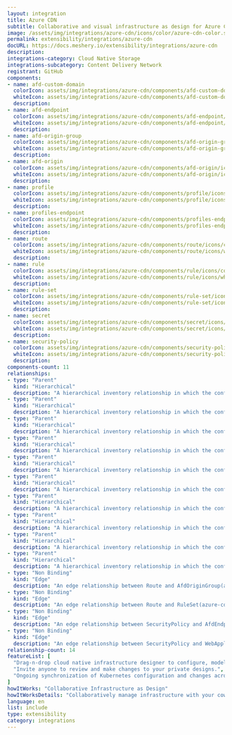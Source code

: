 ```yaml
---
layout: integration
title: Azure CDN
subtitle: Collaborative and visual infrastructure as design for Azure CDN
image: /assets/img/integrations/azure-cdn/icons/color/azure-cdn-color.svg
permalink: extensibility/integrations/azure-cdn
docURL: https://docs.meshery.io/extensibility/integrations/azure-cdn
description: 
integrations-category: Cloud Native Storage
integrations-subcategory: Content Delivery Network
registrant: GitHub
components: 
- name: afd-custom-domain
  colorIcon: assets/img/integrations/azure-cdn/components/afd-custom-domain/icons/color/afd-custom-domain-color.svg
  whiteIcon: assets/img/integrations/azure-cdn/components/afd-custom-domain/icons/white/afd-custom-domain-white.svg
  description: 
- name: afd-endpoint
  colorIcon: assets/img/integrations/azure-cdn/components/afd-endpoint/icons/color/afd-endpoint-color.svg
  whiteIcon: assets/img/integrations/azure-cdn/components/afd-endpoint/icons/white/afd-endpoint-white.svg
  description: 
- name: afd-origin-group
  colorIcon: assets/img/integrations/azure-cdn/components/afd-origin-group/icons/color/afd-origin-group-color.svg
  whiteIcon: assets/img/integrations/azure-cdn/components/afd-origin-group/icons/white/afd-origin-group-white.svg
  description: 
- name: afd-origin
  colorIcon: assets/img/integrations/azure-cdn/components/afd-origin/icons/color/afd-origin-color.svg
  whiteIcon: assets/img/integrations/azure-cdn/components/afd-origin/icons/white/afd-origin-white.svg
  description: 
- name: profile
  colorIcon: assets/img/integrations/azure-cdn/components/profile/icons/color/profile-color.svg
  whiteIcon: assets/img/integrations/azure-cdn/components/profile/icons/white/profile-white.svg
  description: 
- name: profiles-endpoint
  colorIcon: assets/img/integrations/azure-cdn/components/profiles-endpoint/icons/color/profiles-endpoint-color.svg
  whiteIcon: assets/img/integrations/azure-cdn/components/profiles-endpoint/icons/white/profiles-endpoint-white.svg
  description: 
- name: route
  colorIcon: assets/img/integrations/azure-cdn/components/route/icons/color/route-color.svg
  whiteIcon: assets/img/integrations/azure-cdn/components/route/icons/white/route-white.svg
  description: 
- name: rule
  colorIcon: assets/img/integrations/azure-cdn/components/rule/icons/color/rule-color.svg
  whiteIcon: assets/img/integrations/azure-cdn/components/rule/icons/white/rule-white.svg
  description: 
- name: rule-set
  colorIcon: assets/img/integrations/azure-cdn/components/rule-set/icons/color/rule-set-color.svg
  whiteIcon: assets/img/integrations/azure-cdn/components/rule-set/icons/white/rule-set-white.svg
  description: 
- name: secret
  colorIcon: assets/img/integrations/azure-cdn/components/secret/icons/color/secret-color.svg
  whiteIcon: assets/img/integrations/azure-cdn/components/secret/icons/white/secret-white.svg
  description: 
- name: security-policy
  colorIcon: assets/img/integrations/azure-cdn/components/security-policy/icons/color/security-policy-color.svg
  whiteIcon: assets/img/integrations/azure-cdn/components/security-policy/icons/white/security-policy-white.svg
  description: 
components-count: 11
relationships: 
- type: "Parent"
  kind: "Hierarchical"
  description: "A hierarchical inventory relationship in which the configuration of Reule Set CDN(parent component) is patched with the configuration of Rule(child component). "
- type: "Parent"
  kind: "Hierarchical"
  description: "A hierarchical inventory relationship in which the configuration of AfdEndpoint CDN(parent component) is patched with the configuration of Route(child component). "
- type: "Parent"
  kind: "Hierarchical"
  description: "A hierarchical inventory relationship in which the configuration of AfdOriginGroup CDN(parent component) is patched with the configuration of AfdOrigin(child component). "
- type: "Parent"
  kind: "Hierarchical"
  description: "A hierarchical inventory relationship in which the configuration of CDN Profile(parent component) is patched with the configuration of AfdCustomDomain(child component). "
- type: "Parent"
  kind: "Hierarchical"
  description: "A hierarchical inventory relationship in which the configuration of CDN Profile(parent component) is patched with the configuration of AfdEndpoint(child component). "
- type: "Parent"
  kind: "Hierarchical"
  description: "A hierarchical inventory relationship in which the configuration of CDN Profile(parent component) is patched with the configuration of AfdOriginGroup(child component). "
- type: "Parent"
  kind: "Hierarchical"
  description: "A hierarchical inventory relationship in which the configuration of CDN Profile(parent component) is patched with the configuration of ProfilesEndpoint(child component). "
- type: "Parent"
  kind: "Hierarchical"
  description: "A hierarchical inventory relationship in which the configuration of CDN Profile(parent component) is patched with the configuration of RuleSet(child component). "
- type: "Parent"
  kind: "Hierarchical"
  description: "A hierarchical inventory relationship in which the configuration of CDN Profile(parent component) is patched with the configuration of Secret(child component). "
- type: "Parent"
  kind: "Hierarchical"
  description: "A hierarchical inventory relationship in which the configuration of CDN Profile(parent component) is patched with the configuration of SecurityPolicy(child component). "
- type: "Non Binding"
  kind: "Edge"
  description: "An edge relationship between Route and AfdOriginGroup(azure-cdn)"
- type: "Non Binding"
  kind: "Edge"
  description: "An edge relationship between Route and RuleSet(azure-cdn)"
- type: "Non Binding"
  kind: "Edge"
  description: "An edge relationship between SecurityPolicy and AfdEndpoint(azure-cdn)"
- type: "Non Binding"
  kind: "Edge"
  description: "An edge relationship between SecurityPolicy and WebApplicationFirewallPolicy(azure-network)"
relationship-count: 14
featureList: [
  "Drag-n-drop cloud native infrastructure designer to configure, model, and deploy your workloads.",
  "Invite anyone to review and make changes to your private designs.",
  "Ongoing synchronization of Kubernetes configuration and changes across any number of clusters."
]
howItWorks: "Collaborative Infrastructure as Design"
howItWorksDetails: "Collaboratively manage infrastructure with your coworkers synchronously sharing the same designs."
language: en
list: include
type: extensibility
category: integrations
---
```

